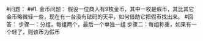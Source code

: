 #问题：
##1. 金币问题：
假设一位商人有9枚金币，其中一枚是假币，其比其它金币略微轻一些，现在有一台没有砝码的天平，如何借助它把假币找出来。 
#回答：
步骤一：分组，每组两个，最后一个单独一组
步骤二：每组称重，如果有一个轻了，则该币为假币
